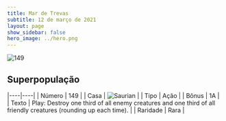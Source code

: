 ```yaml
---
title: Mar de Trevas
subtitle: 12 de março de 2021
layout: page
show_sidebar: false
hero_image: ../hero.png
---
```


![149](https://cdn.keyforgegame.com/media/card_front/pt/496_149_JWR7M8XWHQ5Q_pt.png)

## Superpopulação

|----|----|
| Número | 149 |
| Casa | ![Saurian](https://archonarcana.com/images/thumb/9/9e/Saurian_P.png/22px-Saurian_P.png "Sauro") |
| Tipo | Ação |
| Bônus | 1A |
| Texto | Play: Destroy one third of all enemy creatures and one third of all friendly creatures (rounding up each time). |
| Raridade | Rara |
